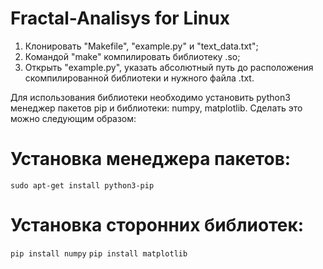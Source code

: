 # Fractal-Analisys for Linux

1) Клонировать "Makefile", "example.py" и "text_data.txt";
2) Командой "make" компилировать библиотеку .so;
3) Открыть "example.py", указать абсолютный путь до расположения скомпилированной библиотеки и нужного файла .txt.

Для использования библиотеки необходимо установить python3 менеджер пакетов pip и библиотеки: numpy, matplotlib.
Сделать это можно следующим образом:
# Установка менеджера пакетов:
```sudo apt-get install python3-pip```
# Установка сторонних библиотек:
```pip install numpy```
```pip install matplotlib```
